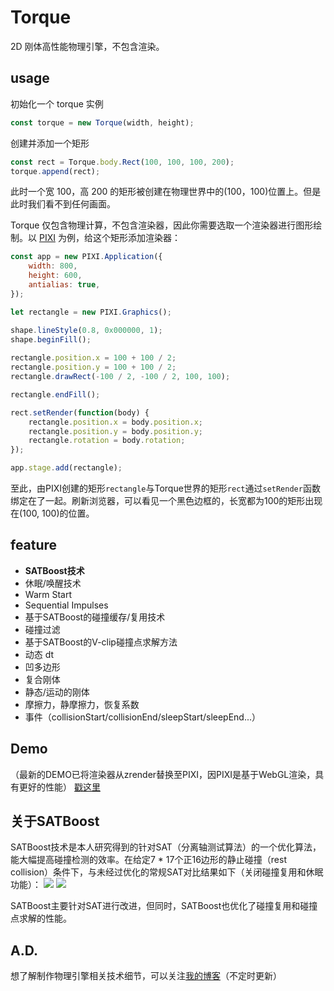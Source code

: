 # Torque

 2D 刚体高性能物理引擎，不包含渲染。

## usage
初始化一个 torque 实例
```javascript
const torque = new Torque(width, height);
```

创建并添加一个矩形
```javascript
const rect = Torque.body.Rect(100, 100, 100, 200);      
torque.append(rect);
```
此时一个宽 100，高 200 的矩形被创建在物理世界中的(100，100)位置上。但是此时我们看不到任何画面。

Torque 仅包含物理计算，不包含渲染器，因此你需要选取一个渲染器进行图形绘制。以 [PIXI](https://github.com/pixijs/pixi.js) 为例，给这个矩形添加渲染器：
```javascript
const app = new PIXI.Application({
    width: 800, 
    height: 600,
    antialias: true,   
});

let rectangle = new PIXI.Graphics();

shape.lineStyle(0.8, 0x000000, 1);
shape.beginFill();
        
rectangle.position.x = 100 + 100 / 2;
rectangle.position.y = 100 + 100 / 2;
rectangle.drawRect(-100 / 2, -100 / 2, 100, 100);

rectangle.endFill();

rect.setRender(function(body) {
    rectangle.position.x = body.position.x;
    rectangle.position.y = body.position.y;
    rectangle.rotation = body.rotation;
});

app.stage.add(rectangle);
```
至此，由PIXI创建的矩形`rectangle`与Torque世界的矩形`rect`通过`setRender`函数绑定在了一起。刷新浏览器，可以看见一个黑色边框的，长宽都为100的矩形出现在(100, 100)的位置。


## feature
- **SATBoost技术**
- 休眠/唤醒技术
- Warm Start
- Sequential Impulses
- 基于SATBoost的碰撞缓存/复用技术
- 碰撞过滤
- 基于SATBoost的V-clip碰撞点求解方法
- 动态 dt
- 凹多边形
- 复合刚体
- 静态/运动的刚体
- 摩擦力，静摩擦力，恢复系数
- 事件（collisionStart/collisionEnd/sleepStart/sleepEnd...）

## Demo
（最新的DEMO已将渲染器从zrender替换至PIXI，因PIXI是基于WebGL渲染，具有更好的性能）
[戳这里](https://phenomli.github.io/Torque/)

## 关于SATBoost
SATBoost技术是本人研究得到的针对SAT（分离轴测试算法）的一个优化算法，能大幅提高碰撞检测的效率。在给定7 * 17个正16边形的静止碰撞（rest collision）条件下，与未经过优化的常规SAT对比结果如下（关闭碰撞复用和休眠功能）：
![](https://github.com/phenomLi/Torque/raw/master/images/微信图片_20200913174835.png)
![](https://github.com/phenomLi/Torque/raw/master/images/微信截图_20200913175522.png)

SATBoost主要针对SAT进行改进，但同时，SATBoost也优化了碰撞复用和碰撞点求解的性能。

## A.D.
想了解制作物理引擎相关技术细节，可以关注[我的博客](https://github.com/phenomLi/Blog)（不定时更新）
